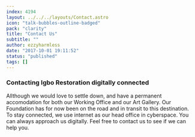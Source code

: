 ```yaml
---
index: 4194
layout: ../../../layouts/Contact.astro
icon: "talk-bubbles-outline-badged"
pack: "clarity"
title: "Contact Us"
subtitle: ""
author: ezzyharmless
date: "2017-10-01 19:11:52"
status: "published"
tags: []
---
```


### Contacting Igbo Restoration digitally connected

Allthough we would love to settle down, and have a permanent accomodation for both our Working Office and our Art Gallery. Our Foundation has for now been on the road and in transit to this destination. To stay connected, we use internet as our head office in cyberspace. You can always approach us digitally. Feel free to contact us to see if we can help you.
